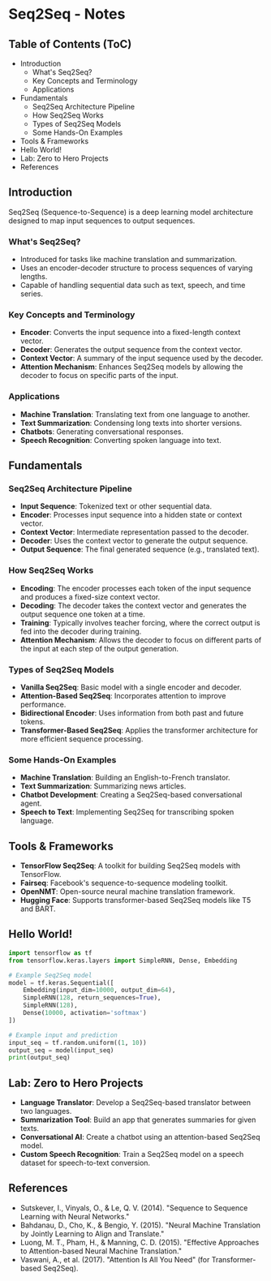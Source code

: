 
# Seq2Seq - Notes

## Table of Contents (ToC)
- Introduction
  - What's Seq2Seq?
  - Key Concepts and Terminology
  - Applications
- Fundamentals
  - Seq2Seq Architecture Pipeline
  - How Seq2Seq Works
  - Types of Seq2Seq Models
  - Some Hands-On Examples
- Tools & Frameworks
- Hello World!
- Lab: Zero to Hero Projects
- References

## Introduction
Seq2Seq (Sequence-to-Sequence) is a deep learning model architecture designed to map input sequences to output sequences.

### What's Seq2Seq?
- Introduced for tasks like machine translation and summarization.
- Uses an encoder-decoder structure to process sequences of varying lengths.
- Capable of handling sequential data such as text, speech, and time series.

### Key Concepts and Terminology
- **Encoder**: Converts the input sequence into a fixed-length context vector.
- **Decoder**: Generates the output sequence from the context vector.
- **Context Vector**: A summary of the input sequence used by the decoder.
- **Attention Mechanism**: Enhances Seq2Seq models by allowing the decoder to focus on specific parts of the input.

### Applications
- **Machine Translation**: Translating text from one language to another.
- **Text Summarization**: Condensing long texts into shorter versions.
- **Chatbots**: Generating conversational responses.
- **Speech Recognition**: Converting spoken language into text.

## Fundamentals

### Seq2Seq Architecture Pipeline
- **Input Sequence**: Tokenized text or other sequential data.
- **Encoder**: Processes input sequence into a hidden state or context vector.
- **Context Vector**: Intermediate representation passed to the decoder.
- **Decoder**: Uses the context vector to generate the output sequence.
- **Output Sequence**: The final generated sequence (e.g., translated text).

### How Seq2Seq Works
- **Encoding**: The encoder processes each token of the input sequence and produces a fixed-size context vector.
- **Decoding**: The decoder takes the context vector and generates the output sequence one token at a time.
- **Training**: Typically involves teacher forcing, where the correct output is fed into the decoder during training.
- **Attention Mechanism**: Allows the decoder to focus on different parts of the input at each step of the output generation.

### Types of Seq2Seq Models
- **Vanilla Seq2Seq**: Basic model with a single encoder and decoder.
- **Attention-Based Seq2Seq**: Incorporates attention to improve performance.
- **Bidirectional Encoder**: Uses information from both past and future tokens.
- **Transformer-Based Seq2Seq**: Applies the transformer architecture for more efficient sequence processing.

### Some Hands-On Examples
- **Machine Translation**: Building an English-to-French translator.
- **Text Summarization**: Summarizing news articles.
- **Chatbot Development**: Creating a Seq2Seq-based conversational agent.
- **Speech to Text**: Implementing Seq2Seq for transcribing spoken language.

## Tools & Frameworks
- **TensorFlow Seq2Seq**: A toolkit for building Seq2Seq models with TensorFlow.
- **Fairseq**: Facebook's sequence-to-sequence modeling toolkit.
- **OpenNMT**: Open-source neural machine translation framework.
- **Hugging Face**: Supports transformer-based Seq2Seq models like T5 and BART.

## Hello World!
```python
import tensorflow as tf
from tensorflow.keras.layers import SimpleRNN, Dense, Embedding

# Example Seq2Seq model
model = tf.keras.Sequential([
    Embedding(input_dim=10000, output_dim=64),
    SimpleRNN(128, return_sequences=True),
    SimpleRNN(128),
    Dense(10000, activation='softmax')
])

# Example input and prediction
input_seq = tf.random.uniform((1, 10))
output_seq = model(input_seq)
print(output_seq)
```

## Lab: Zero to Hero Projects
- **Language Translator**: Develop a Seq2Seq-based translator between two languages.
- **Summarization Tool**: Build an app that generates summaries for given texts.
- **Conversational AI**: Create a chatbot using an attention-based Seq2Seq model.
- **Custom Speech Recognition**: Train a Seq2Seq model on a speech dataset for speech-to-text conversion.

## References
- Sutskever, I., Vinyals, O., & Le, Q. V. (2014). "Sequence to Sequence Learning with Neural Networks."
- Bahdanau, D., Cho, K., & Bengio, Y. (2015). "Neural Machine Translation by Jointly Learning to Align and Translate."
- Luong, M. T., Pham, H., & Manning, C. D. (2015). "Effective Approaches to Attention-based Neural Machine Translation."
- Vaswani, A., et al. (2017). "Attention Is All You Need" (for Transformer-based Seq2Seq).




